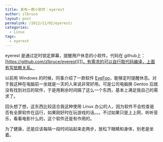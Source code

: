 ```yaml
---
title: 发布一款小软件：eyerest
author: zlbruce
layout: post
permalink: /2012/11/02/eyerest/
categories:
  - Linux
tags:
  - eyerest
---
```

eyerest 是通过定时锁定屏幕，提醒用户休息的小软件。代码在 github上：[https://github.com/zlbruce/eyerest][1]，有需求的可以自行取代码编译，上面有写依赖关系。

以前用 Windows 的时候，同事介绍了一款软件 [EyeFoo][2]，能够定时提醒休息。对于我这种在电脑前一坐就是一天的人来说非常好用。可是公司电脑换 Gentoo 后就没有找到对应的软件，于是用剩余时间搞了这么一个东西，基本上满足我自己的需求了。

回头想了想，这东西比较适合我这种使用 Linux 办公的人，因为软件不会检查是否有全屏软件在运行，如果刚好时在玩游戏的话。。。不过如果只是上上网，听听音乐，看看电影什么的，这个软件还是有作用的。

为了健康，还是应该每隔一段时间站起来走两步，放松下眼睛和身体，别老是坐着。

 [1]: https://github.com/zlbruce/eyerest "eyerest"
 [2]: http://eyefoo.com/ "EyeFoo"